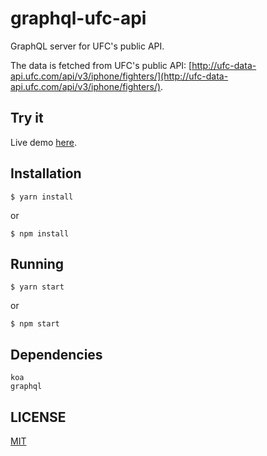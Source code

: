 # graphql-ufc-api

GraphQL server for UFC's public API.

The data is fetched from UFC's public API: [http://ufc-data-api.ufc.com/api/v3/iphone/fighters/](http://ufc-data-api.ufc.com/api/v3/iphone/fighters/).

## Try it
Live demo [here](https://graphql-ufc-api.now.sh/).

## Installation
```
$ yarn install
```
or
```
$ npm install
```

## Running
```
$ yarn start
```
or
```
$ npm start
```

## Dependencies
```
koa
graphql
```

## LICENSE
[MIT](https://github.com/jgcmarins/rn-top-ufc-fighters/blob/master/LICENSE)

